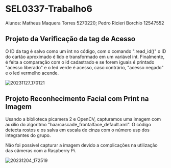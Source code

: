 # SEL0337-Trabalho6

Alunos:
Matheus Maquera Torres 5270220;
Pedro Ricieri Borchio 12547552

## Projeto da Verificação da tag de Acesso

  O ID da tag é salvo como um int no código, com o comando ".read_id()" o ID do cartão aproximado é lido e transformado em um variável int. Finalmente, é feita a comparação com o id cadastrado e se forem iguais é printado "acesso liberado" e o led verde é acesso, caso contrário, "acesso negado" e o led vermelho acende.
  
![20231127_170121](https://github.com/pedroribo/SEL0337-Trabalho6/assets/89107333/f8abc32a-84dc-41d8-81b7-055e52cbb1d4)
  

## Projeto Reconhecimento Facial com Print na Imagem

Usando a biblioteca picamera 2 e OpenCV, capturamos uma imagem com auxílio do algoritmo "haarcascade_frontalface_default.xml". O código detecta rostos e os salva em escala de cinza com o número usp dos integrantes do grupo.

Não foi possível capturar a imagem devido a complicações na utilização das câmeras com a Raspberry Pi.

 ![20231204_172519](https://github.com/pedroribo/SEL0337-Trabalho6/assets/89107333/03fdd1d3-5678-44be-bc57-9e49c4f956ad)
